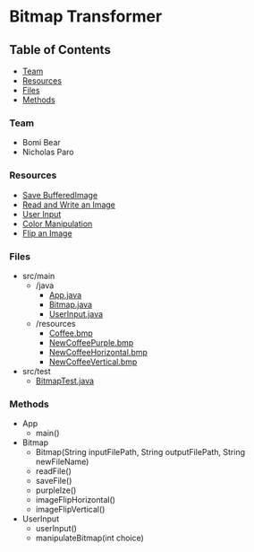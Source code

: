 # Bitmap Transformer

## Table of Contents
* [Team](#team)
* [Resources](#resources)
* [Files](#files)
* [Methods](#methods)

<a name="team"></a>
### Team
* Bomi Bear
* Nicholas Paro

<a name="resources"></a>
### Resources
* [Save BufferedImage](https://stackoverflow.com/questions/12674064/how-to-save-a-bufferedimage-as-a-file)
* [Read and Write an Image](https://javaconceptoftheday.com/read-and-write-images-in-java/)
* [User Input](https://stackoverflow.com/questions/5333110/checking-input-type-how)
* [Color Manipulation](http://www.java2s.com/Tutorials/Java/Graphics_How_to/Image/Load_a_bitmap_image_and_manipulate_individual_pixels.htm)
* [Flip an Image](https://www.youtube.com/watch?v=HJXl2hmapdo)

<a name="files"></a>
### Files
* src/main
  * /java
    * [App.java]("src/main/java/bitmap.transformer/App.java")
    * [Bitmap.java]("src/main/java/bitmap.transformer/Bitmap.java")
    * [UserInput.java](src/main/java/bitmap.transformer/UserInput.java)
  * /resources
    * [Coffee.bmp](src/main/resources/Coffee.bmp)
    * [NewCoffeePurple.bmp](src/main/resources/NewCoffeePurple.bmp)
    * [NewCoffeeHorizontal.bmp](src/main/resources/NewCoffeeHorizontal.bmp)
    * [NewCoffeeVertical.bmp](src/main/resources/NewCoffeeVertical.bmp)
* src/test
  * [BitmapTest.java]("src/main/java/bitmap.transformer/BitmapTest.java")

<a name="methods"></a>
### Methods
* App
  * main()
* Bitmap
  * Bitmap(String inputFilePath, String outputFilePath, String
    newFileName)
  * readFile()
  * saveFile()
  * purpleIze()
  * imageFlipHorizontal()
  * imageFlipVertical()
* UserInput
  * userInput()
  * manipulateBitmap(int choice)
    
